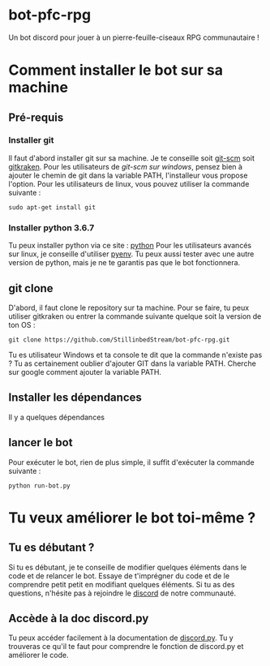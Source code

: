# bot-pfc-rpg
Un bot discord pour jouer à un pierre-feuille-ciseaux RPG communautaire !


# Comment installer le bot sur sa machine

## Pré-requis

### Installer git
Il faut d'abord installer git sur sa machine. Je te conseille soit [git-scm](https://git-scm.com/downloads) soit [gitkraken](https://www.gitkraken.com/).
Pour les utilisateurs de *git-scm sur windows*, pensez bien à ajouter le chemin de git dans la variable PATH, l'installeur vous propose l'option.
Pour les utilisateurs de linux, vous pouvez utiliser la commande suivante : 
```
sudo apt-get install git
```

### Installer python 3.6.7
Tu peux installer python via ce site : [python](https://www.python.org/downloads/)
Pour les utilisateurs avancés sur linux, je conseille d'utiliser [pyenv](https://amaral.northwestern.edu/resources/guides/pyenv-tutorial). Tu peux aussi tester avec une autre version de python, mais je ne te garantis pas que le bot fonctionnera.


## git clone
D'abord, il faut clone le repository sur ta machine. Pour se faire, tu peux utiliser gitkraken ou entrer la commande suivante quelque soit la version de ton OS :  
```
git clone https://github.com/StillinbedStream/bot-pfc-rpg.git
```

Tu es utilisateur Windows et ta console te dit que la commande n'existe pas ? Tu as certainement oublier d'ajouter GIT dans la variable PATH. Cherche sur google comment ajouter la variable PATH.

## Installer les dépendances
Il y a quelques dépendances 

## lancer le bot
Pour exécuter le bot, rien de plus simple, il suffit d'exécuter la commande suivante :
```
python run-bot.py
``` 

# Tu veux améliorer le bot toi-même ?
## Tu es débutant ?
Si tu es débutant, je te conseille de modifier quelques éléments dans le code et de relancer le bot. Essaye de t'imprégner du code et de le comprendre petit petit en modifiant quelques éléments. Si tu as des questions, n'hésite pas à rejoindre le [discord](https://discordapp.com/invite/UE6DSrS) de notre communauté.

## Accède à la doc discord.py
Tu peux accéder facilement à la documentation de [discord.py](https://discordpy.readthedocs.io/en/latest/). Tu y trouveras ce qu'il te faut pour comprendre le fonction de discord.py et améliorer le code.


 
